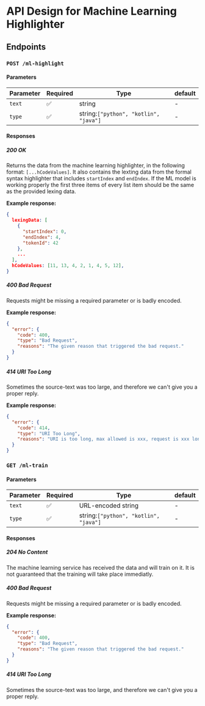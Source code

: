 # API Design for Machine Learning Highlighter

## Endpoints

### `POST /ml-highlight`

#### Parameters

| Parameter | Required | Type                                  | default |
| --------- | -------- | ------------------------------------- | ------- |
| `text`    | ✅        | string                                | -       |
| `type`    | ✅        | string:`["python", "kotlin", "java"]` | -       |

#### Responses

##### 200 OK

Returns the data from the machine learning highlighter, in the following format: `[...hCodeValues]`. It also contains the lexting data from the formal syntax highlighter that includes `startIndex` and `endIndex`. If the ML model is working properly the first three items of every list item should be the same as the provided lexing data.

**Example response:**

```json
{
  lexingData: [
    {
      "startIndex": 0,
      "endIndex": 4,
      "tokenId": 42
    },
    ...
  ],
  hCodeValues: [11, 13, 4, 2, 1, 4, 5, 12],
}
```

##### 400 Bad Request

Requests might be missing a required parameter or is badly encoded.

**Example response:**

```json
{
  "error": {
    "code": 400,
    "type": "Bad Request",
    "reasons": "The given reason that triggered the bad request."
  }
}
```

##### 414 URI Too Long

Sometimes the source-text was too large, and therefore we can't give you a proper reply.

**Example response:**

```json
{
  "error": {
    "code": 414,
    "type": "URI Too Long",
    "reasons": "URI is too long, max allowed is xxx, request is xxx long."
  }
}
```

### `GET /ml-train`

#### Parameters

| Parameter | Required | Type                                  | default |
| --------- | -------- | ------------------------------------- | ------- |
| `text`    | ✅        | URL-encoded string                    | -       |
| `type`    | ✅        | string:`["python", "kotlin", "java"]` | -       |

#### Responses

##### 204 No Content

The machine learning service has received the data and will train on it. It is not guaranteed that the training will take place immediatly.

##### 400 Bad Request

Requests might be missing a required parameter or is badly encoded.

**Example response:**

```json
{
  "error": {
    "code": 400,
    "type": "Bad Request",
    "reasons": "The given reason that triggered the bad request."
  }
}
```

##### 414 URI Too Long

Sometimes the source-text was too large, and therefore we can't give you a proper reply.

